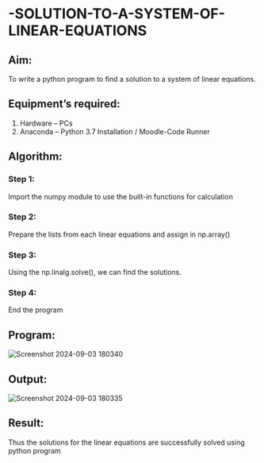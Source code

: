 # -SOLUTION-TO-A-SYSTEM-OF-LINEAR-EQUATIONS
## Aim:
To write a python program to find a solution to a system of linear equations.
## Equipment’s required:
1. 	Hardware – PCs
2. 	Anaconda – Python 3.7 Installation / Moodle-Code Runner
## Algorithm:
### Step 1: 
Import the numpy module to use the built-in functions for calculation
### Step 2: 
Prepare the lists from each linear equations and assign in np.array()
### Step 3: 
Using the np.linalg.solve(), we can find the solutions.
### Step 4: 
End the program
## Program:
![Screenshot 2024-09-03 180340](https://github.com/user-attachments/assets/98ba6ef3-dd70-4a44-9e9f-834f4cc6c4ee)


## Output:
![Screenshot 2024-09-03 180335](https://github.com/user-attachments/assets/73d4b806-3b70-451e-b5a7-773f5131ea86)

## Result: 
Thus the solutions for the linear equations are successfully solved using python program

